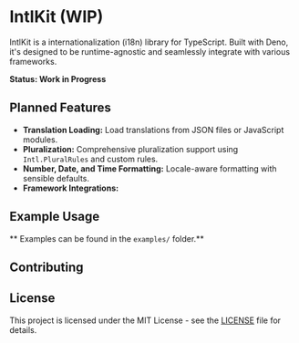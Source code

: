 # IntlKit (WIP)

IntlKit is a internationalization (i18n) library for TypeScript. Built with Deno, it's designed to be runtime-agnostic and seamlessly integrate with
various frameworks.

**Status: Work in Progress**

## Planned Features

- **Translation Loading:** Load translations from JSON files or JavaScript modules.
- **Pluralization:** Comprehensive pluralization support using `Intl.PluralRules` and custom rules.
- **Number, Date, and Time Formatting:** Locale-aware formatting with sensible defaults.
- **Framework Integrations:**

## Example Usage

** Examples can be found in the `examples/` folder.**

## Contributing

## License

This project is licensed under the MIT License - see the [LICENSE](LICENSE) file for details.
